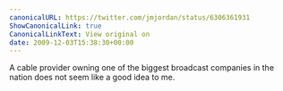 ```yaml
---
canonicalURL: https://twitter.com/jmjordan/status/6306361931
ShowCanonicalLink: true
CanonicalLinkText: View original on
date: 2009-12-03T15:38:30+00:00
---
```

A cable provider owning one of the biggest broadcast companies in the nation does not seem like a good idea to me.